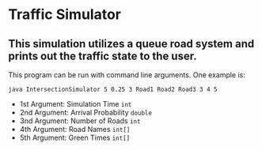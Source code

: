 # Traffic Simulator
## This simulation utilizes a queue road system and prints out the traffic state to the user.

This program can be run with command line arguments. One example is:

```
java IntersectionSimulator 5 0.25 3 Road1 Road2 Road3 3 4 5
```

* 1st Argument: Simulation Time `int`
* 2nd Argument: Arrival Probability `double`
* 3nd Argument: Number of Roads `int`
* 4th Argument: Road Names `int[]`
* 5th Argument: Green Times `int[]`

